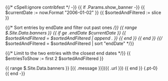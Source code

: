 {{/* cSpell:ignore contribfest */ -}}
{{ if .Params.show_banner -}}
  {{ $currentDate := now.Format "2006-01-02" }}
  {{ $sortedAndFiltered := slice }}

  {{/* Sort entries by endDate and filter out past ones */}}
  {{ range $.Site.Data.banners }}
    {{ if ge .endDate $currentDate }}
      {{ $sortedAndFiltered = $sortedAndFiltered | append . }}
    {{ end }}
  {{ end }}
  {{/* $sortedAndFiltered = $sortedAndFiltered | sort "endDate" */}}

  {{/* Limit to the two entries with the closest end dates */}}
  {{ $entriesToShow := first 2 $sortedAndFiltered }}

  <div class="o-banner">
  {{ range $.Site.Data.banners }}
      <i class="fas fa-bullhorn"></i>[{{ .message }}]({{ .url }})
  {{ end }}
  {.pt-0}
  </div>
{{ end -}}